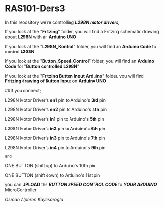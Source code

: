 # RAS101-Ders3

In this repository we're controlling ***L298N motor drivers***, 

If you look at the "**Fritzing**" folder, you will find a Fritzing schematic drawing about **L298N** with an **Arduino UNO**

If you look at the "**L298N_Kontrol**" folder, you will find an **Arduino Code** to control **L298N**

If you look at the "**Button_Speed_Control**" folder, you will find an **Arduino Code** for "**Button controlled L298N**"

If you look at the "**Fritzing Button Input Arduino**" folder, you will find **Fritzing drawing of Button Input** on **Arduino UNO**




##If you connect;

L298N Motor Driver's           **en1** pin            to             Arduino's **3rd** pin

L298N Motor Driver's           **en2** pin            to             Arduino's **4th** pin

L298N Motor Driver's           **in1** pin            to             Arduino's **5th** pin

L298N Motor Driver's           **in2** pin            to             Arduino's **6th** pin

L298N Motor Driver's           **in3** pin            to             Arduino's **7th** pin

L298N Motor Driver's           **in4** pin            to             Arduino's **9th** pin

    and
                                        
ONE BUTTON   (shift up)                           to             Arduino's 10th pin                

ONE BUTTON   (shift down)                         to             Arduino's 11st pin  


you can **UPLOAD** the    ***BUTTON SPEED CONTROL CODE***   to             ***YOUR ARDUINO*** MicroController



*Osman Alperen Kayasaroglu*

